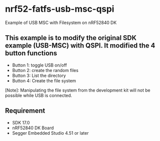 # nrf52-fatfs-usb-msc-qspi

Example of USB MSC with Filesystem on nRF52840 DK 

## This example is to modify the original SDK example (USB-MSC) with QSPI.  It modified the 4 button functions
* Button 1: toggle USB on/off
* Button 2: create the random files
* Button 3: List the directory
* Button 4: Create the file system

[Note]:  Manipulating the file system from the development kit will not be possible while USB is connected.

## Requirement
* SDK 17.0
* nRF52840 DK Board
* Segger Embedded Studio 4.51 or later
